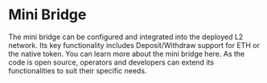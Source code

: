 # Mini Bridge

The mini bridge can be configured and integrated into the deployed L2 network. Its key functionality includes Deposit/Withdraw support for ETH or the native token. You can learn more about the mini bridge here. As the code is open source, operators and developers can extend its functionalities to suit their specific needs.
